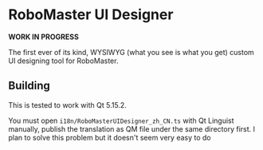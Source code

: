 # RoboMaster UI Designer

**WORK IN PROGRESS**

The first ever of its kind, 
WYSIWYG (what you see is what you get) custom UI designing tool for RoboMaster.

## Building

This is tested to work with Qt 5.15.2.

You must open `i18n/RoboMasterUIDesigner_zh_CN.ts` with Qt Linguist manually,
publish the translation as QM file under the same directory first.
I plan to solve this problem but it doesn't seem very easy to do
